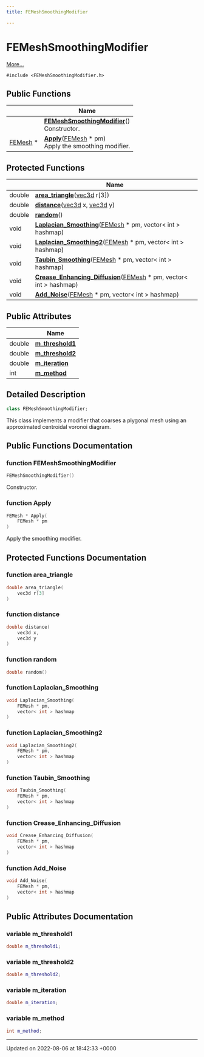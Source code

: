 ```yaml
---
title: FEMeshSmoothingModifier

---
```


# FEMeshSmoothingModifier



 [More...](#detailed-description)


`#include <FEMeshSmoothingModifier.h>`

## Public Functions

|                | Name           |
| -------------- | -------------- |
| | **[FEMeshSmoothingModifier](../Classes/classFEMeshSmoothingModifier.md#function-femeshsmoothingmodifier)**()<br>Constructor.  |
| [FEMesh](../Classes/classFEMesh.md) * | **[Apply](../Classes/classFEMeshSmoothingModifier.md#function-apply)**([FEMesh](../Classes/classFEMesh.md) * pm)<br>Apply the smoothing modifier.  |

## Protected Functions

|                | Name           |
| -------------- | -------------- |
| double | **[area_triangle](../Classes/classFEMeshSmoothingModifier.md#function-area-triangle)**([vec3d](../Classes/classvec3d.md) r[3]) |
| double | **[distance](../Classes/classFEMeshSmoothingModifier.md#function-distance)**([vec3d](../Classes/classvec3d.md) x, [vec3d](../Classes/classvec3d.md) y) |
| double | **[random](../Classes/classFEMeshSmoothingModifier.md#function-random)**() |
| void | **[Laplacian_Smoothing](../Classes/classFEMeshSmoothingModifier.md#function-laplacian-smoothing)**([FEMesh](../Classes/classFEMesh.md) * pm, vector< int > hashmap) |
| void | **[Laplacian_Smoothing2](../Classes/classFEMeshSmoothingModifier.md#function-laplacian-smoothing2)**([FEMesh](../Classes/classFEMesh.md) * pm, vector< int > hashmap) |
| void | **[Taubin_Smoothing](../Classes/classFEMeshSmoothingModifier.md#function-taubin-smoothing)**([FEMesh](../Classes/classFEMesh.md) * pm, vector< int > hashmap) |
| void | **[Crease_Enhancing_Diffusion](../Classes/classFEMeshSmoothingModifier.md#function-crease-enhancing-diffusion)**([FEMesh](../Classes/classFEMesh.md) * pm, vector< int > hashmap) |
| void | **[Add_Noise](../Classes/classFEMeshSmoothingModifier.md#function-add-noise)**([FEMesh](../Classes/classFEMesh.md) * pm, vector< int > hashmap) |

## Public Attributes

|                | Name           |
| -------------- | -------------- |
| double | **[m_threshold1](../Classes/classFEMeshSmoothingModifier.md#variable-m-threshold1)**  |
| double | **[m_threshold2](../Classes/classFEMeshSmoothingModifier.md#variable-m-threshold2)**  |
| double | **[m_iteration](../Classes/classFEMeshSmoothingModifier.md#variable-m-iteration)**  |
| int | **[m_method](../Classes/classFEMeshSmoothingModifier.md#variable-m-method)**  |

## Detailed Description

```cpp
class FEMeshSmoothingModifier;
```


This class implements a modifier that coarses a plygonal mesh using an approximated centroidal voronoi diagram. 

## Public Functions Documentation

### function FEMeshSmoothingModifier

```cpp
FEMeshSmoothingModifier()
```

Constructor. 

### function Apply

```cpp
FEMesh * Apply(
    FEMesh * pm
)
```

Apply the smoothing modifier. 

## Protected Functions Documentation

### function area_triangle

```cpp
double area_triangle(
    vec3d r[3]
)
```


### function distance

```cpp
double distance(
    vec3d x,
    vec3d y
)
```


### function random

```cpp
double random()
```


### function Laplacian_Smoothing

```cpp
void Laplacian_Smoothing(
    FEMesh * pm,
    vector< int > hashmap
)
```


### function Laplacian_Smoothing2

```cpp
void Laplacian_Smoothing2(
    FEMesh * pm,
    vector< int > hashmap
)
```


### function Taubin_Smoothing

```cpp
void Taubin_Smoothing(
    FEMesh * pm,
    vector< int > hashmap
)
```


### function Crease_Enhancing_Diffusion

```cpp
void Crease_Enhancing_Diffusion(
    FEMesh * pm,
    vector< int > hashmap
)
```


### function Add_Noise

```cpp
void Add_Noise(
    FEMesh * pm,
    vector< int > hashmap
)
```


## Public Attributes Documentation

### variable m_threshold1

```cpp
double m_threshold1;
```


### variable m_threshold2

```cpp
double m_threshold2;
```


### variable m_iteration

```cpp
double m_iteration;
```


### variable m_method

```cpp
int m_method;
```


-------------------------------

Updated on 2022-08-06 at 18:42:33 +0000